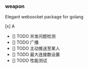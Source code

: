 ### weapon
Elegant websocket package for golang

[x] A
- [] TODO 并发问题检测
- [] TODO 广播
- [] TODO 主动推送至某人
- [] TODO 最大连接数设置
- [] TODO 性能测试
